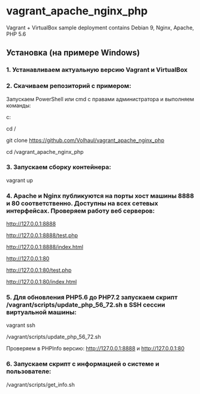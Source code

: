 # vagrant_apache_nginx_php
Vagrant + VirtualBox sample deployment contains Debian 9, Nginx, Apache, PHP 5.6

## Установка (на примере Windows)

### 1. Устанавливаем актуальную версию Vagrant и VirtualBox


### 2. Скачиваем репозиторий с примером:

Запускаем PowerShell или cmd с правами администратора и выполняем команды:
   
c:
   
cd /
   
git clone https://github.com/Volhaul/vagrant_apache_nginx_php
   
cd /vagrant_apache_nginx_php


### 3. Запускаем сборку контейнера:
	
vagrant up

	
### 4. Apache и Nginx публикуются на порты хост машины 8888 и 80 соответственно. Доступны на всех сетевых интерфейсах. Проверяем работу веб серверов:
	
http://127.0.0.1:8888

http://127.0.0.1:8888/test.php

http://127.0.0.1:8888/index.html


http://127.0.0.1:80

http://127.0.0.1:80/test.php

http://127.0.0.1:80/index.html
	

### 5. Для обновления PHP5.6 до PHP7.2 запускаем скрипт /vagrant/scripts/update_php_56_72.sh в SSH сессии виртуальной машины:
   
vagrant ssh

/vagrant/scripts/update_php_56_72.sh
   
Проверяем в PHPInfo версию:  http://127.0.0.1:8888 и http://127.0.0.1:80
 
 
### 6. Запускаем скрипт с информацией о системе и пользователе:
	
/vagrant/scripts/get_info.sh
	
	
	
   

